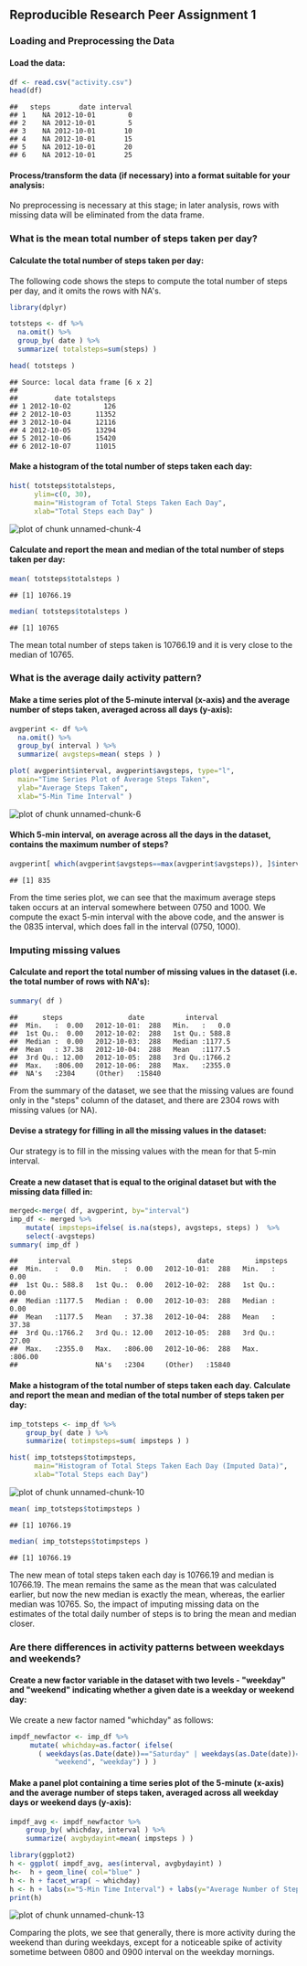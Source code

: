 ## Reproducible Research Peer Assignment 1

### Loading and Preprocessing the Data

#### Load the data:


```r
df <- read.csv("activity.csv")
head(df)
```

```
##   steps       date interval
## 1    NA 2012-10-01        0
## 2    NA 2012-10-01        5
## 3    NA 2012-10-01       10
## 4    NA 2012-10-01       15
## 5    NA 2012-10-01       20
## 6    NA 2012-10-01       25
```

#### Process/transform the data (if necessary) into a format suitable for your analysis:

No preprocessing is necessary at this stage; in later analysis, rows with missing data will be eliminated from the data frame.
   
### What is the mean total number of steps taken per day?

#### Calculate the total number of steps taken per day:

The following code shows the steps to compute the total number of steps per day, and it
omits the rows with NA's.


```r
library(dplyr)
```

```r
totsteps <- df %>%
  na.omit() %>%
  group_by( date ) %>%
  summarize( totalsteps=sum(steps) )

head( totsteps )
```

```
## Source: local data frame [6 x 2]
## 
##         date totalsteps
## 1 2012-10-02        126
## 2 2012-10-03      11352
## 3 2012-10-04      12116
## 4 2012-10-05      13294
## 5 2012-10-06      15420
## 6 2012-10-07      11015
```

####  Make a histogram of the total number of steps taken each day:


```r
hist( totsteps$totalsteps,
      ylim=c(0, 30),
      main="Histogram of Total Steps Taken Each Day", 
      xlab="Total Steps each Day" )
```

![plot of chunk unnamed-chunk-4](figure/unnamed-chunk-4-1.png) 

#### Calculate and report the mean and median of the total number of steps taken per day:


```r
mean( totsteps$totalsteps )
```

```
## [1] 10766.19
```

```r
median( totsteps$totalsteps )
```

```
## [1] 10765
```

The mean total number of steps taken is 10766.19 and it is very close to the median of 10765.

### What is the average daily activity pattern?

#### Make a time series plot of the 5-minute interval (x-axis) and the average number of steps taken, averaged across all days (y-axis):


```r
avgperint <- df %>%
  na.omit() %>%
  group_by( interval ) %>%
  summarize( avgsteps=mean( steps ) )

plot( avgperint$interval, avgperint$avgsteps, type="l",
  main="Time Series Plot of Average Steps Taken",
  ylab="Average Steps Taken",
  xlab="5-Min Time Interval" )
```

![plot of chunk unnamed-chunk-6](figure/unnamed-chunk-6-1.png) 

#### Which 5-min interval, on average across all the days in the dataset, contains the maximum number of steps?


```r
avgperint[ which(avgperint$avgsteps==max(avgperint$avgsteps)), ]$interval
```

```
## [1] 835
```

From the time series plot, we can see that the maximum average steps taken occurs at an interval somewhere between 0750 and 1000.  We compute the exact 5-min interval with the above code, and the answer is the 0835 interval, which does fall in the interval (0750, 1000).

### Imputing missing values

#### Calculate and report the total number of missing values in the dataset (i.e. the total number of rows with NA's):


```r
summary( df )
```

```
##      steps                date          interval     
##  Min.   :  0.00   2012-10-01:  288   Min.   :   0.0  
##  1st Qu.:  0.00   2012-10-02:  288   1st Qu.: 588.8  
##  Median :  0.00   2012-10-03:  288   Median :1177.5  
##  Mean   : 37.38   2012-10-04:  288   Mean   :1177.5  
##  3rd Qu.: 12.00   2012-10-05:  288   3rd Qu.:1766.2  
##  Max.   :806.00   2012-10-06:  288   Max.   :2355.0  
##  NA's   :2304     (Other)   :15840
```

From the summary of the dataset, we see that the missing values are found only in the "steps" column of the dataset, and there are 2304 rows with missing values (or NA).

#### Devise a strategy for filling in all the missing values in the dataset:

Our strategy is to fill in the missing values with the mean for that 5-min interval.

#### Create a new dataset that is equal to the original dataset but with the missing data filled in:


```r
merged<-merge( df, avgperint, by="interval")
imp_df <- merged %>%
    mutate( impsteps=ifelse( is.na(steps), avgsteps, steps) )  %>%
    select(-avgsteps)
summary( imp_df )
```

```
##     interval          steps                date          impsteps     
##  Min.   :   0.0   Min.   :  0.00   2012-10-01:  288   Min.   :  0.00  
##  1st Qu.: 588.8   1st Qu.:  0.00   2012-10-02:  288   1st Qu.:  0.00  
##  Median :1177.5   Median :  0.00   2012-10-03:  288   Median :  0.00  
##  Mean   :1177.5   Mean   : 37.38   2012-10-04:  288   Mean   : 37.38  
##  3rd Qu.:1766.2   3rd Qu.: 12.00   2012-10-05:  288   3rd Qu.: 27.00  
##  Max.   :2355.0   Max.   :806.00   2012-10-06:  288   Max.   :806.00  
##                   NA's   :2304     (Other)   :15840
```

#### Make a histogram of the total number of steps taken each day.  Calculate and report the mean and median of the total number of steps taken per day:


```r
imp_totsteps <- imp_df %>%
    group_by( date ) %>%
    summarize( totimpsteps=sum( impsteps ) )

hist( imp_totsteps$totimpsteps,
      main="Histogram of Total Steps Taken Each Day (Imputed Data)", 
      xlab="Total Steps each Day")
```

![plot of chunk unnamed-chunk-10](figure/unnamed-chunk-10-1.png) 


```r
mean( imp_totsteps$totimpsteps )
```

```
## [1] 10766.19
```

```r
median( imp_totsteps$totimpsteps )
```

```
## [1] 10766.19
```

The new mean of total steps taken each day is 10766.19 and median is 10766.19.  The mean remains the same as the mean that was calculated earlier, but now the new median is exactly the mean, whereas, the earlier median was 10765.  So, the impact of imputing missing data on the estimates of the total daily number of steps is to bring the mean and median closer.

### Are there differences in activity patterns between weekdays and weekends?

#### Create a new factor variable in the dataset with two levels - "weekday" and "weekend" indicating whether a given date is a weekday or weekend day:

We create a new factor named "whichday" as follows:


```r
impdf_newfactor <- imp_df %>%
     mutate( whichday=as.factor( ifelse( 
       ( weekdays(as.Date(date))=="Saturday" | weekdays(as.Date(date))=="Sunday" ), 
           "weekend", "weekday") ) )
```

#### Make a panel plot containing a time series plot of the 5-minute (x-axis) and the average number of steps taken, averaged across all weekday days or weekend days (y-axis):


```r
impdf_avg <- impdf_newfactor %>%
    group_by( whichday, interval ) %>%
    summarize( avgbydayint=mean( impsteps ) )

library(ggplot2)
h <- ggplot( impdf_avg, aes(interval, avgbydayint) )
h<-  h + geom_line( col="blue" )
h <- h + facet_wrap( ~ whichday)
h <- h + labs(x="5-Min Time Interval") + labs(y="Average Number of Steps") 
print(h)
```

![plot of chunk unnamed-chunk-13](figure/unnamed-chunk-13-1.png) 

Comparing the plots, we see that generally, there is more activity during the weekend than during weekdays, except for a noticeable spike of activity sometime between 0800 and 0900 interval on the weekday mornings.
















   
   
   
